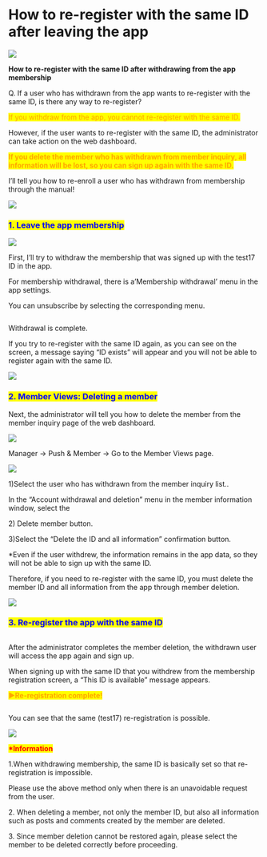 # How to re-register with the same ID after leaving the app

![](https://support.swing2app.com/wp-content/uploads/2021/05/gjhgjh.png)

**How to re-register with the same ID after withdrawing from the app membership**

Q. If a user who has withdrawn from the app wants to re-register with the same ID, is there any way to re-register?

<mark style="color:orange;">If you withdraw from the app, you cannot re-register with the same ID.</mark>

However, if the user wants to re-register with the same ID, the administrator can take action on the web dashboard.

<mark style="color:orange;">**If you delete the member who has withdrawn from member inquiry, all information will be lost, so you can sign up again with the same ID.**</mark>

I’ll tell you how to re-enroll a user who has withdrawn from membership through the manual!

![](<../../.gitbook/assets/구분선 (1) (1) (1).PNG>)

###  <mark style="color:blue;">**1. Leave the app membership**</mark>

![](https://support.swing2app.com/wp-content/uploads/2021/05/Group-2838@3x.png)

First, I’ll try to withdraw the membership that was signed up with the test17 ID in the app.

For membership withdrawal, there is a’Membership withdrawal’ menu in the app settings.

You can unsubscribe by selecting the corresponding menu.

<div align="center">

<img src="../../.gitbook/assets/Group-2840@3x.png" alt="">

</div>

Withdrawal is complete.

If you try to re-register with the same ID again, as you can see on the screen, a message saying “ID exists” will appear and you will not be able to register again with the same ID.

![](<../../.gitbook/assets/구분선 (1) (1) (1).PNG>)

###  <mark style="color:blue;">**2. Member Views: Deleting a member**</mark>

Next, the administrator will tell you how to delete the member from the member inquiry page of the web dashboard.&#x20;

![](https://support.swing2app.com/wp-content/uploads/2021/05/Group-2829.png)

Manager → Push & Member → Go to the Member Views page.



![](https://support.swing2app.com/wp-content/uploads/2021/05/Group-2835.png)

1\)Select the user who has withdrawn from the member inquiry list..

In the “Account withdrawal and deletion” menu in the member information window, select the&#x20;

2\) Delete member button.

3\)Select the “Delete the ID and all information” confirmation button.

\*Even if the user withdrew, the information remains in the app data, so they will not be able to sign up with the same ID.

Therefore, if you need to re-register with the same ID, you must delete the member ID and all information from the app through member deletion.

![](<../../.gitbook/assets/구분선 (1) (1) (1).PNG>)

###  <mark style="color:blue;">**3. Re-register the app with the same ID**</mark>

<div align="center">

<img src="../../.gitbook/assets/Group-2843e@3x.png" alt="">

</div>

After the administrator completes the member deletion, the withdrawn user will access the app again and sign up.

When signing up with the same ID that you withdrew from the membership registration screen, a “This ID is available” message appears.



<mark style="color:orange;">**▶Re-registration complete!**</mark>

<div align="center">

<img src="../../.gitbook/assets/Group-2841@3x.png" alt="">

</div>

You can see that the same (test17) re-registration is possible.

![](https://wp.swing2app.co.kr/wp-content/uploads/2018/09/%EC%BA%A1%EC%B2%98-3.png)

<mark style="color:red;">**\*Information**</mark>

1.When withdrawing membership, the same ID is basically set so that re-registration is impossible.

Please use the above method only when there is an unavoidable request from the user.

2\. When deleting a member, not only the member ID, but also all information such as posts and comments created by the member are deleted.

3\. Since member deletion cannot be restored again, please select the member to be deleted correctly before proceeding.
